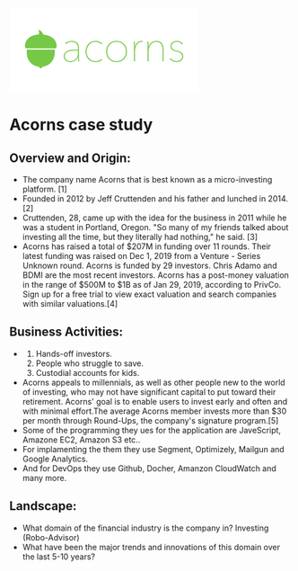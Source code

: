 ![Acorn Logo](Logo.jpg)
# Acorns case study
## Overview and Origin:
* The company name Acorns that is best known as a micro-investing platform. [1]
* Founded in 2012 by Jeff Cruttenden and his father and lunched in 2014.[2]
* Cruttenden, 28, came up with the idea for the business in 2011 while he was a student in Portland, Oregon.
"So many of my friends talked about investing all the time, but they literally had nothing," he said. [3]
* Acorns has raised a total of $207M in funding over 11 rounds. Their latest funding was raised on Dec 1, 2019 from a Venture - Series Unknown round.
Acorns is funded by 29 investors. Chris Adamo and BDMI are the most recent investors.
Acorns has a post-money valuation in the range of $500M to $1B as of Jan 29, 2019, according to PrivCo. Sign up for a free trial to view exact valuation and search companies with similar valuations.[4]
## Business Activities:
*  1. Hands-off investors.
   2. People who struggle to save.
   3. Custodial accounts for kids.
* Acorns appeals to millennials, as well as other people new to the world of investing, who may not have significant capital to put toward their retirement. Acorns' goal is to enable users to invest early and often and with minimal effort.The average Acorns member invests more than $30 per month through Round-Ups, the company's signature program.[5]
* Some of the programming they ues for the application are JaveScript, Amazone EC2, Amazon S3 etc..
* For implamenting the them they use Segment, Optimizely, Mailgun and Google Analytics.
* And for DevOps they use Github, Docher, Amanzon CloudWatch and many more.
## Landscape:
* What domain of the financial industry is the company in? 
Investing (Robo-Advisor)
* What have been the major trends and innovations of this domain over the last 5-10 years? 


